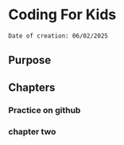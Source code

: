 # Coding For Kids
```
Date of creation: 06/02/2025
```

## Purpose


## Chapters

### Practice on github
### chapter two


